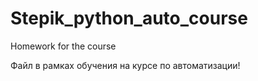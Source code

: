 # Stepik_python_auto_course
Homework for the course

Файл в рамках обучения на курсе по автоматизации!
